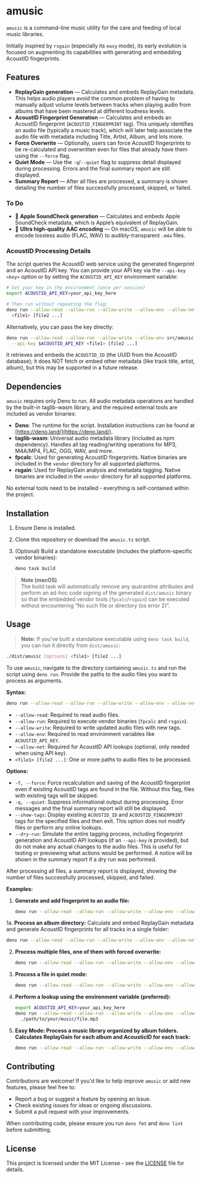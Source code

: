 # amusic

`amusic` is a command-line music utility for the care and feeding of local music
libraries.

Initially inspired by `rsgain` (especially its `easy` mode), its early evolution
is focused on augmenting its capabilities with generating and embedding AcoustID
fingerprints.

## Features

- **ReplayGain generation** — Calculates and embeds ReplayGain metadata. This
  helps audio players avoid the common problem of having to manually adjust
  volume levels between tracks when playing audio from albums that have been
  mastered at different loudness levels.
- **AcoustID Fingerprint Generation** — Calculates and embeds an AcoustID
  fingerprint (`ACOUSTID_FINGERPRINT` tag). This uniquely identifies an audio
  file (typically a music track), which will later help associate the audio file
  with metadata including Title, Artist, Album, and lots more.
- **Force Overwrite** — Optionally, users can force AcoustID fingerprints to be
  re-calculated and overwritten even for files that already have them using the
  `--force` flag.
- **Quiet Mode** — Use the `-q`/`--quiet` flag to suppress detail displayed
  during processing. Errors and the final summary report are still displayed.
- **Summary Report** — After all files are processed, a summary is shown
  detailing the number of files successfully processed, skipped, or failed.

### To Do

- 🚧 **Apple SoundCheck generation** — Calculates and embeds Apple SoundCheck
  metadata, which is Apple’s equivalent of ReplayGain.
- 🚧 **Ultra high-quality AAC encoding** — On macOS, `amusic` will be able to
  encode lossless audio (FLAC, WAV) to audibly-transparent `.m4a` files.

### AcoustID Processing Details

The script queries the AcoustID web service using the generated fingerprint and
an AcoustID API key. You can provide your API key via the `--api-key <key>`
option or by setting the `ACOUSTID_API_KEY` environment variable:

```bash
# Set your key in the environment (once per session)
export ACOUSTID_API_KEY=your_api_key_here

# Then run without repeating the flag:
deno run --allow-read --allow-run --allow-write --allow-env --allow-net src/amusic.ts \
  <file1> [file2 ...]
```

Alternatively, you can pass the key directly:

```bash
deno run --allow-read --allow-run --allow-write --allow-env src/amusic.ts \
  --api-key $ACOUSTID_API_KEY <file1> [file2 ...]
```

It retrieves and embeds the `ACOUSTID_ID` (the UUID from the AcoustID database);
it does NOT fetch or embed other metadata (like track title, artist, album), but
this may be supported in a future release.

## Dependencies

`amusic` requires only Deno to run. All audio metadata operations are handled by the built-in taglib-wasm library, and the required external tools are included as vendor binaries:

- **Deno**: The runtime for the script. Installation instructions can be found
  at [https://deno.land/](https://deno.land/).
- **taglib-wasm**: Universal audio metadata library (included as npm dependency).
  Handles all tag reading/writing operations for MP3, M4A/MP4, FLAC, OGG, WAV, and more.
- **fpcalc**: Used for generating AcoustID fingerprints. Native binaries are
  included in the `vendor` directory for all supported platforms.
- **rsgain**: Used for ReplayGain analysis and metadata tagging. Native binaries are
  included in the `vendor` directory for all supported platforms.

No external tools need to be installed - everything is self-contained within the project.

## Installation

1. Ensure Deno is installed.
2. Clone this repository or download the `amusic.ts` script.
3. (Optional) Build a standalone executable (includes the platform-specific
   vendor binaries):

   ```bash
   deno task build
   ```

> **Note (macOS)**\
> The build task will automatically remove any quarantine attributes and perform
> an ad-hoc code signing of the generated `dist/amusic` binary so that the
> embedded vendor tools (`fpcalc`/`rsgain`) can be executed without encountering
> “No such file or directory (os error 2)”.

## Usage

> **Note:** If you've built a standalone executable using `deno task build`, you
> can run it directly from `dist/amusic`:

```bash
./dist/amusic [options] <file1> [file2 ...]
```

To use `amusic`, navigate to the directory containing `amusic.ts` and run the
script using `deno run`. Provide the paths to the audio files you want to
process as arguments.

**Syntax:**

```bash
deno run --allow-read --allow-run --allow-write --allow-env --allow-net amusic.ts [options] <file1> [file2 ...]
```

- `--allow-read`: Required to read audio files.
- `--allow-run`: Required to execute vendor binaries (`fpcalc` and `rsgain`).
- `--allow-write`: Required to write updated audio files with new tags.
- `--allow-env`: Required to read environment variables like `ACOUSTID_API_KEY`.
- `--allow-net`: Required for AcoustID API lookups (optional, only needed when using API key).
- `<file1> [file2 ...]`: One or more paths to audio files to be processed.

**Options:**

- `-f, --force`: Force recalculation and saving of the AcoustID fingerprint even
  if existing AcoustID tags are found in the file. Without this flag, files with
  existing tags will be skipped.
- `-q, --quiet`: Suppress informational output during processing. Error messages
  and the final summary report will still be displayed.
- `--show-tags`: Display existing `ACOUSTID_ID` and `ACOUSTID_FINGERPRINT` tags
  for the specified files and then exit. This option does not modify files or
  perform any online lookups.
- `--dry-run`: Simulate the entire tagging process, including fingerprint
  generation and AcoustID API lookups (if an `--api-key` is provided), but do
  not make any actual changes to the audio files. This is useful for testing or
  previewing what actions would be performed. A notice will be shown in the
  summary report if a dry run was performed.

After processing all files, a summary report is displayed, showing the number of
files successfully processed, skipped, and failed.

**Examples:**

1. **Generate and add fingerprint to an audio file:**

   ```bash
   deno run --allow-read --allow-run --allow-write --allow-env --allow-net amusic.ts "./path/to/your/music file.mp3"
   ```

1a. **Process an album directory:** Calculate and embed ReplayGain metadata and
generate AcoustID fingerprints for all tracks in a single folder:

```bash
deno run --allow-read --allow-run --allow-write --allow-env --allow-net amusic.ts "/path/to/album_folder"
```

2. **Process multiple files, one of them with forced overwrite:**

   ```bash
   deno run --allow-read --allow-run --allow-write --allow-env --allow-net amusic.ts --force "./path/to/your/music file.flac" "./another/audio.ogg"
   ```

3. **Process a file in quiet mode:**
   ```bash
   deno run --allow-read --allow-run --allow-write --allow-env --allow-net amusic.ts --quiet "./path/to/quiet_process.mp3"
   ```

4. **Perform a lookup using the environment variable (preferred):**
   ```bash
   export ACOUSTID_API_KEY=your_api_key_here
   deno run --allow-read --allow-run --allow-write --allow-env --allow-net amusic.ts \
     ./path/to/your/music/file.mp3
   ```

5. **Easy Mode: Process a music library organized by album folders. Calculates
   ReplayGain for each album and AcousticID for each track:**
   ```bash
   deno run --allow-read --allow-run --allow-write --allow-env --allow-net amusic.ts easy /path/to/music/library --api-key $ACOUSTID_API_KEY
   ```

## Contributing

Contributions are welcome! If you'd like to help improve `amusic` or add new
features, please feel free to:

- Report a bug or suggest a feature by opening an issue.
- Check existing issues for ideas or ongoing discussions.
- Submit a pull request with your improvements.

When contributing code, please ensure you run `deno fmt` and `deno lint` before
submitting.

## License

This project is licensed under the MIT License - see the [LICENSE](LICENSE) file
for details.
